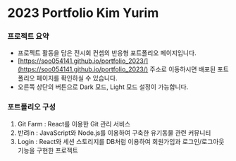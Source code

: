 # 2023 Portfolio Kim Yurim

### 프로젝트 요약

- 프로젝트 활동을 담은 전시회 컨셉의 반응형 포트폴리오 페이지입니다.
- [https://soo054141.github.io/portfolio_2023/](https://soo054141.github.io/portfolio_2023/) 주소로 이동하시면 배포된 포트폴리오 페이지를 확인하실 수 있습니다.
- 오른쪽 상단의 버튼으로 Dark 모드, Light 모드 설정이 가능합니다.

### 포트폴리오 구성
1. Git Farm : React를 이용한 Git 관리 서비스
2. 반려in : JavaScript와 Node.js를 이용하여 구축한 유기동물 관련 커뮤니티
3. Login : React와 세션 스토리지를 DB처럼 이용하여 회원가입과 로그인/로그아웃 기능을 구현한 프로젝트
